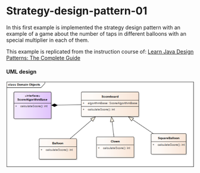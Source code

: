 # Strategy-design-pattern-01
In this first example is implemented the strategy design pattern with an example of a game about the number of taps in
different balloons with an special multiplier in each of them.

This example is replicated from the instruction course of: [Learn Java Design Patterns: The Complete Guide](https://https://www.packtpub.com/product/learn-java-design-patterns-the-complete-guide-video/9781800567320)

#### UML design
![alt text](./domain-objects-strategy-pattern.png "UML design")
